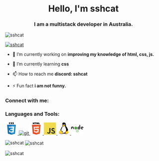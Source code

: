 <h1 align="center">Hello, I'm sshcat</h1>
<h3 align="center">I am a multistack developer in Australia.</h3>

<p align="left"> <img src="https://komarev.com/ghpvc/?username=sshcat&label=Profile%20views&color=0e75b6&style=flat" alt="sshcat" /> </p>

<p align="left"> <a href="https://github.com/ryo-ma/github-profile-trophy"><img src="https://github-profile-trophy.vercel.app/?username=sshcat" alt="sshcat" /></a> </p>

- 🔭 I’m currently working on **improving my knowledge of html, css, js.**

- 🌱 I’m currently learning **css**

- 📫 How to reach me **discord: sshcat**

- ⚡ Fun fact **i am not funny.**

<h3 align="left">Connect with me:</h3>
<p align="left">
</p>

<h3 align="left">Languages and Tools:</h3>
<p align="left"> <a href="https://www.w3schools.com/css/" target="_blank" rel="noreferrer"> <img src="https://raw.githubusercontent.com/devicons/devicon/master/icons/css3/css3-original-wordmark.svg" alt="css3" width="40" height="40"/> </a> <a href="https://git-scm.com/" target="_blank" rel="noreferrer"> <img src="https://www.vectorlogo.zone/logos/git-scm/git-scm-icon.svg" alt="git" width="40" height="40"/> </a> <a href="https://www.w3.org/html/" target="_blank" rel="noreferrer"> <img src="https://raw.githubusercontent.com/devicons/devicon/master/icons/html5/html5-original-wordmark.svg" alt="html5" width="40" height="40"/> </a> <a href="https://developer.mozilla.org/en-US/docs/Web/JavaScript" target="_blank" rel="noreferrer"> <img src="https://raw.githubusercontent.com/devicons/devicon/master/icons/javascript/javascript-original.svg" alt="javascript" width="40" height="40"/> </a> <a href="https://www.linux.org/" target="_blank" rel="noreferrer"> <img src="https://raw.githubusercontent.com/devicons/devicon/master/icons/linux/linux-original.svg" alt="linux" width="40" height="40"/> </a> <a href="https://nodejs.org" target="_blank" rel="noreferrer"> <img src="https://raw.githubusercontent.com/devicons/devicon/master/icons/nodejs/nodejs-original-wordmark.svg" alt="nodejs" width="40" height="40"/> </a> </p>

<p><img align="left" src="https://github-readme-stats.vercel.app/api/top-langs?username=sshcat&show_icons=true&locale=en&layout=compact" alt="sshcat" /></p>

<p>&nbsp;<img align="center" src="https://github-readme-stats.vercel.app/api?username=sshcat&show_icons=true&locale=en" alt="sshcat" /></p>

<p><img align="center" src="https://github-readme-streak-stats.herokuapp.com/?user=sshcat&" alt="sshcat" /></p>

